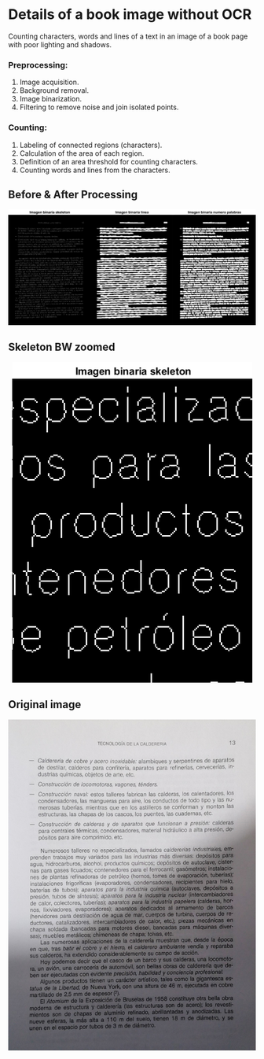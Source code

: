 # Details of a book image without OCR
Counting characters, words and lines of a text in an image of a book page with poor lighting and shadows.
### Preprocessing:
1. Image acquisition.
2. Background removal.
3. Image binarization.
4. Filtering to remove noise and join isolated points.

### Counting:
1. Labeling of connected regions (characters).
2. Calculation of the area of each region.
3. Definition of an area threshold for counting characters.
4. Counting words and lines from the characters.

## Before & After Processing
<div align="center">
<img src="assets/Procesado_imagen.png">
</div>

## Skeleton BW zoomed
<div align="center">
<img src="assets/Skeleton Cerca.png">
</div>

## Original image
<div align="center">
<img src="image.jpg">
</div>

